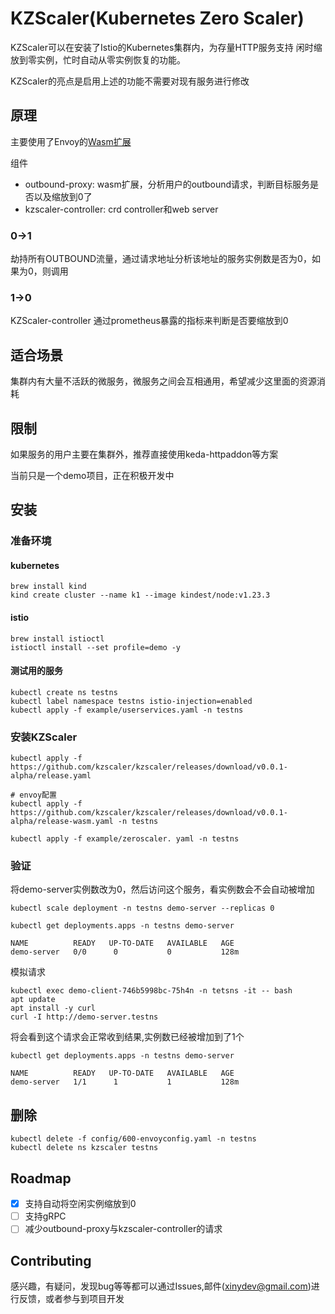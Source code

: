 # KZScaler(Kubernetes Zero Scaler)

KZScaler可以在安装了Istio的Kubernetes集群内，为存量HTTP服务支持 闲时缩放到零实例，忙时自动从零实例恢复的功能。

KZScaler的亮点是启用上述的功能不需要对现有服务进行修改

## 原理

主要使用了Envoy的[Wasm扩展](https://www.envoyproxy.io/docs/envoy/latest/api-v3/extensions/filters/http/wasm/v3/wasm.proto)

组件

* outbound-proxy: wasm扩展，分析用户的outbound请求，判断目标服务是否以及缩放到0了
* kzscaler-controller: crd controller和web server

### 0->1

劫持所有OUTBOUND流量，通过请求地址分析该地址的服务实例数是否为0，如果为0，则调用

### 1->0

KZScaler-controller 通过prometheus暴露的指标来判断是否要缩放到0

## 适合场景

集群内有大量不活跃的微服务，微服务之间会互相通用，希望减少这里面的资源消耗

## 限制

如果服务的用户主要在集群外，推荐直接使用keda-httpaddon等方案

当前只是一个demo项目，正在积极开发中

## 安装

### 准备环境

#### kubernetes

```shell
brew install kind
kind create cluster --name k1 --image kindest/node:v1.23.3
```

#### istio

```shell
brew install istioctl
istioctl install --set profile=demo -y
```

#### 测试用的服务

```shell
kubectl create ns testns
kubectl label namespace testns istio-injection=enabled
kubectl apply -f example/userservices.yaml -n testns
```

### 安装KZScaler

```shell
kubectl apply -f https://github.com/kzscaler/kzscaler/releases/download/v0.0.1-alpha/release.yaml

# envoy配置
kubectl apply -f https://github.com/kzscaler/kzscaler/releases/download/v0.0.1-alpha/release-wasm.yaml -n testns

kubectl apply -f example/zeroscaler. yaml -n testns
```

### 验证

将demo-server实例数改为0，然后访问这个服务，看实例数会不会自动被增加

```shell
kubectl scale deployment -n testns demo-server --replicas 0
```

```shell
kubectl get deployments.apps -n testns demo-server
```

```
NAME          READY   UP-TO-DATE   AVAILABLE   AGE
demo-server   0/0      0           0           128m
```

模拟请求

```shell
kubectl exec demo-client-746b5998bc-75h4n -n tetsns -it -- bash
apt update
apt install -y curl
curl -I http://demo-server.testns
```

将会看到这个请求会正常收到结果,实例数已经被增加到了1个

```shell
kubectl get deployments.apps -n testns demo-server
```

```
NAME          READY   UP-TO-DATE   AVAILABLE   AGE
demo-server   1/1      1           1           128m
```

## 删除

```shell
kubectl delete -f config/600-envoyconfig.yaml -n testns
kubectl delete ns kzscaler testns  
```

## Roadmap

- [x] 支持自动将空闲实例缩放到0
- [ ] 支持gRPC
- [ ] 减少outbound-proxy与kzscaler-controller的请求

## Contributing

感兴趣，有疑问，发现bug等等都可以通过Issues,邮件(xinydev@gmail.com)进行反馈，或者参与到项目开发